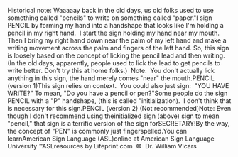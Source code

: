 Historical note: Waaaaay back in the old days, us old folks used to 
			use something called "pencils" to write on something called "paper."I sign PENCIL by forming my hand into a handshape that looks like I'm holding 
  a pencil in my right hand.  I start the sign holding my hand near my 
  mouth. Then I bring my right hand down near the palm of my left hand and make 
  a writing movement across the palm and fingers of the left hand. So, this sign 
  is loosely based on the concept of licking the pencil lead and then writing. 
  (In the old days, apparently, people used to lick the lead to get pencils to 
  write better. Don't try this at home folks.)  Note:  You don't 
  actually lick anything in this sign, the hand merely comes "near" the mouth.PENCIL (version 1)This sign relies on context.  You could also just sign:  "YOU HAVE 
  WRITE?" To mean, "Do you have a pencil or pen?"Some people do the sign 
  PENCIL with a "P" handshape, (this is called "initialization).  I don't 
  think that is necessary for this sign.PENCIL (version 2) (Not recommended)Note: Even though I don't recommend using theinitialized sign (above) sign to mean "pencil," that sign is 
			a terrific version of the sign forSECRETARY!By the way, the concept of "PEN" is commonly just fingerspelled.You can learnAmerican 
		Sign Language (ASL)online at American Sign Language University ™ASLresources 
		by Lifeprint.com  ©  Dr. William Vicars